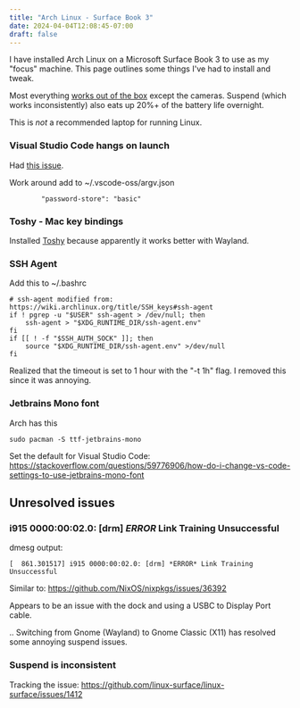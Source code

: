 ```yaml
---
title: "Arch Linux - Surface Book 3"
date: 2024-04-04T12:08:45-07:00
draft: false
---
```


I have installed Arch Linux on a Microsoft Surface Book 3 to use as my "focus" machine. This page outlines some things I've had to install and tweak.

Most everything [works out of the box](https://github.com/linux-surface/linux-surface/wiki/Supported-Devices-and-Features#surface-books-and-surface-laptop-studio) except the cameras. Suspend (which works inconsistently) also eats up 20%+ of the battery life overnight.

This is *not* a recommended laptop for running Linux.

### Visual Studio Code hangs on launch

Had [this issue](https://github.com/microsoft/vscode/issues/188397#issuecomment-2033053045).

Work around add to ~/.vscode-oss/argv.json
```
        "password-store": "basic"
```

### Toshy - Mac key bindings

Installed [Toshy](https://github.com/RedBearAK/toshy) because apparently it works better with Wayland.

### SSH Agent

Add this to ~/.bashrc

```
# ssh-agent modified from: https://wiki.archlinux.org/title/SSH_keys#ssh-agent
if ! pgrep -u "$USER" ssh-agent > /dev/null; then
    ssh-agent > "$XDG_RUNTIME_DIR/ssh-agent.env"
fi
if [[ ! -f "$SSH_AUTH_SOCK" ]]; then
    source "$XDG_RUNTIME_DIR/ssh-agent.env" >/dev/null
fi
```

Realized that the timeout is set to 1 hour with the "-t 1h" flag. I removed this since it was annoying.

### Jetbrains Mono font

Arch has this
```
sudo pacman -S ttf-jetbrains-mono
```

Set the default for Visual Studio Code: https://stackoverflow.com/questions/59776906/how-do-i-change-vs-code-settings-to-use-jetbrains-mono-font

## Unresolved issues

### i915 0000:00:02.0: [drm] *ERROR* Link Training Unsuccessful

dmesg output:
```
[  861.301517] i915 0000:00:02.0: [drm] *ERROR* Link Training Unsuccessful
```

Similar to: https://github.com/NixOS/nixpkgs/issues/36392

Appears to be an issue with the dock and using a USBC to Display Port cable.

.. Switching from Gnome (Wayland) to Gnome Classic (X11) has resolved some annoying suspend issues.

### Suspend is inconsistent

Tracking the issue: https://github.com/linux-surface/linux-surface/issues/1412

